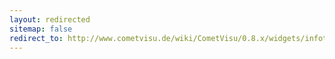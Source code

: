 ```yaml
---
layout: redirected
sitemap: false
redirect_to: http://www.cometvisu.de/wiki/CometVisu/0.8.x/widgets/infotrigger/de/
---
```


